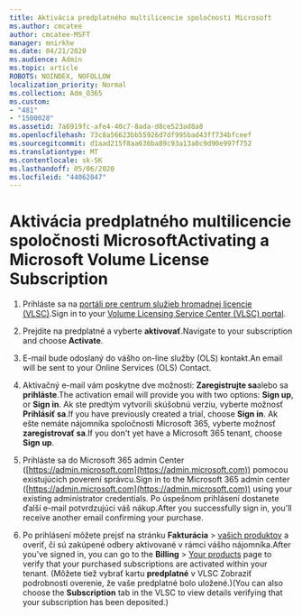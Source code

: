 ```yaml
---
title: Aktivácia predplatného multilicencie spoločnosti Microsoft
ms.author: cmcatee
author: cmcatee-MSFT
manager: mnirkhe
ms.date: 04/21/2020
ms.audience: Admin
ms.topic: article
ROBOTS: NOINDEX, NOFOLLOW
localization_priority: Normal
ms.collection: Adm_O365
ms.custom:
- "481"
- "1500028"
ms.assetid: 7a6919fc-afe4-40c7-8ada-d8ce523ad8a8
ms.openlocfilehash: 73c8a56623bb55926d7df995bad43ff734bfceef
ms.sourcegitcommit: d1aad215f8aa636ba89c93a13a0c9d90e997f752
ms.translationtype: MT
ms.contentlocale: sk-SK
ms.lasthandoff: 05/06/2020
ms.locfileid: "44062047"
---
```

# <a name="activating-a-microsoft-volume-license-subscription"></a><span data-ttu-id="24a45-102">Aktivácia predplatného multilicencie spoločnosti Microsoft</span><span class="sxs-lookup"><span data-stu-id="24a45-102">Activating a Microsoft Volume License Subscription</span></span>

1. <span data-ttu-id="24a45-103">Prihláste sa na [portáli pre centrum služieb hromadnej licencie (VLSC)](https://go.microsoft.com/fwlink/p/?LinkId=329762).</span><span class="sxs-lookup"><span data-stu-id="24a45-103">Sign in to your [Volume Licensing Service Center (VLSC) portal](https://go.microsoft.com/fwlink/p/?LinkId=329762).</span></span>

2. <span data-ttu-id="24a45-104">Prejdite na predplatné a vyberte **aktivovať**.</span><span class="sxs-lookup"><span data-stu-id="24a45-104">Navigate to your subscription and choose **Activate**.</span></span>

3. <span data-ttu-id="24a45-105">E-mail bude odoslaný do vášho on-line služby (OLS) kontakt.</span><span class="sxs-lookup"><span data-stu-id="24a45-105">An email will be sent to your Online Services (OLS) Contact.</span></span>

4. <span data-ttu-id="24a45-106">Aktivačný e-mail vám poskytne dve možnosti: **Zaregistrujte sa**alebo sa **prihláste**.</span><span class="sxs-lookup"><span data-stu-id="24a45-106">The activation email will provide you with two options: **Sign up**, or **Sign in**.</span></span> <span data-ttu-id="24a45-107">Ak ste predtým vytvorili skúšobnú verziu, vyberte možnosť **Prihlásiť sa**.</span><span class="sxs-lookup"><span data-stu-id="24a45-107">If you have previously created a trial, choose **Sign in**.</span></span> <span data-ttu-id="24a45-108">Ak ešte nemáte nájomníka spoločnosti Microsoft 365, vyberte možnosť **zaregistrovať sa**.</span><span class="sxs-lookup"><span data-stu-id="24a45-108">If you don't yet have a Microsoft 365 tenant, choose **Sign up**.</span></span>

5. <span data-ttu-id="24a45-109">Prihláste sa do Microsoft 365 admin Center ([https://admin.microsoft.com](https://admin.microsoft.com)) pomocou existujúcich poverení správcu.</span><span class="sxs-lookup"><span data-stu-id="24a45-109">Sign in to the Microsoft 365 admin center ([https://admin.microsoft.com](https://admin.microsoft.com)) using your existing administrator credentials.</span></span> <span data-ttu-id="24a45-110">Po úspešnom prihlásení dostanete ďalší e-mail potvrdzujúci váš nákup.</span><span class="sxs-lookup"><span data-stu-id="24a45-110">After you successfully sign in, you'll receive another email confirming your purchase.</span></span>

6. <span data-ttu-id="24a45-111">Po prihlásení môžete prejsť na stránku **Fakturácia** \> [vašich produktov](https://go.microsoft.com/fwlink/p/?linkid=842054) a overiť, či sú zakúpené odbery aktivované v rámci vášho nájomníka.</span><span class="sxs-lookup"><span data-stu-id="24a45-111">After you've signed in, you can go to the **Billing** \> [Your products](https://go.microsoft.com/fwlink/p/?linkid=842054) page to verify that your purchased subscriptions are activated within your tenant.</span></span> <span data-ttu-id="24a45-112">(Môžete tiež vybrať kartu **predplatné** v VLSC Zobraziť podrobnosti overenie, že vaše predplatné bolo uložené.)</span><span class="sxs-lookup"><span data-stu-id="24a45-112">(You can also choose the **Subscription** tab in the VLSC to view details verifying that your subscription has been deposited.)</span></span>
